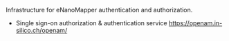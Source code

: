 Infrastructure for eNanoMapper authentication and authorization.

* Single sign-on authorization & authentication service
  <https://openam.in-silico.ch/openam/>
